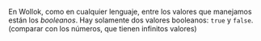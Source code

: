 En Wollok, como en cualquier lenguaje, entre los valores que manejamos están los *booleanos*. Hay solamente dos valores booleanos: `true` y `false`.  
(comparar con los números, que tienen infinitos valores)

